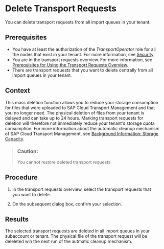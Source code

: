 <!-- loio2ef725c1bc784490bc13f4f5d551a7d1 -->

# Delete Transport Requests

You can delete transport requests from all import queues in your tenant.



<a name="loio2ef725c1bc784490bc13f4f5d551a7d1__prereq_vxq_2st_xxb"/>

## Prerequisites

-   You have at least the authorization of the *TransportOperator* role for all the nodes that exist in your tenant. For more information, see [Security](../60-security/security-51939a4.md).
-   You are in the transport requests overview. For more information, see [Prerequisites for Using the Transport Requests Overview](prerequisites-for-using-the-transport-requests-overview-55f162d.md).
-   There are transport requests that you want to delete centrally from all import queues in your tenant.



## Context

This mass deletion function allows you to reduce your storage consumption for files that were uploaded to SAP Cloud Transport Management and that you no longer need. The physical deletion of files from your tenant is delayed and can take up to 24 hours. Marking transport requests for deletion will therefore not immediately reduce your tenant's storage quota consumption. For more information about the automatic cleanup mechanism of SAP Cloud Transport Management, see [Background Information: Storage Capacity](../50-administration/background-information-storage-capacity-e8d5187.md).

> ### Caution:  
> You cannot restore deleted transport requests.



## Procedure

1.  In the transport requests overview, select the transport requests that you want to delete.

2.  On the subsequent dialog box, confirm your selection.




<a name="loio2ef725c1bc784490bc13f4f5d551a7d1__result_hgl_kzt_xxb"/>

## Results

The selected transport requests are deleted in all import queues in your subaccount or tenant. The physical file of the transport request will be deleleted wih the next run of the autmatic cleanup mechanism.

